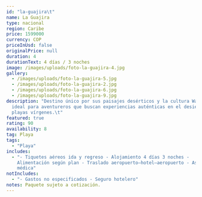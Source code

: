 ```yaml
---
id: "la-guajira\t"
name: La Guajira
type: nacional
region: Caribe
price: 1599000
currency: COP
priceInUsd: false
originalPrice: null
duration: 4
durationText: 4 días / 3 noches
image: /images/uploads/foto-la-guajira-4.jpg
gallery:
  - /images/uploads/foto-la-guajira-5.jpg
  - /images/uploads/foto-la-guajira-2.jpg
  - /images/uploads/foto-la-guajira-6.jpg
  - /images/uploads/foto-la-guajira-9.jpg
description: "Destino único por sus paisajes desérticos y la cultura Wayuu,
  ideal para aventureros que buscan experiencias auténticas en el desierto y
  playas vírgenes.\t"
featured: true
rating: 90
availability: 8
tag: Playa
tags:
  - "Playa"
includes:
  - "- Tiquetes aéreos ida y regreso - Alojamiento 4 días 3 noches -
    Alimentación según plan - Traslado aeropuerto–hotel–aeropuerto - Asistencia
    médica"
notIncludes:
  - "- Gastos no especificados - Seguro hotelero"
notes: Paquete sujeto a cotización.
---
```

